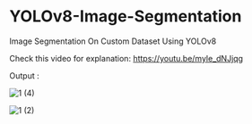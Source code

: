 # YOLOv8-Image-Segmentation
Image Segmentation On Custom Dataset Using YOLOv8

Check this video for explanation: https://youtu.be/myle_dNJjqg

Output :


![1 (4)](https://user-images.githubusercontent.com/60029146/212048158-87edcdee-2951-4af3-971f-c3047a3bbb52.jpg)

![1 (2)](https://user-images.githubusercontent.com/60029146/212048297-822357ed-e2f3-4f31-9395-7680b213ffc6.jpg)

